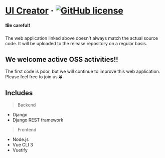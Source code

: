 # [UI Creator](https://pgming-ui-creator.com/) &middot; [![GitHub license](https://img.shields.io/badge/license-MIT-blue.svg)](https://github.com/pgming-life/ui-creator/blob/main/LICENSE)

#### :exclamation:Be careful:exclamation:
The web application linked above doesn't always match the actual source code.
It will be uploaded to the release repository on a regular basis.

## We welcome active OSS activities!!
The first code is poor, but we will continue to improve this web application.
Please feel free to join us.:four_leaf_clover:

## Includes

>Backend
* Django
* Django REST framework

>Frontend
* Node.js
* Vue CLI 3
* Vuetify
